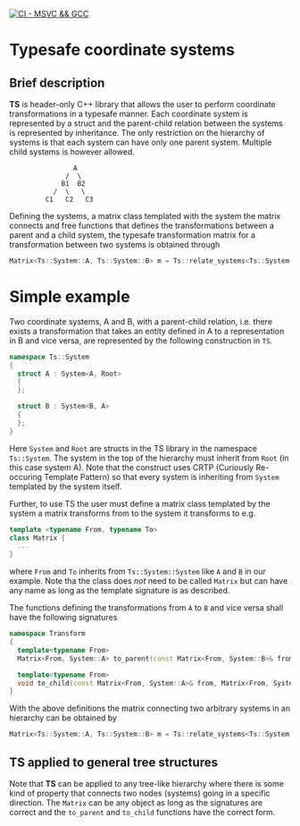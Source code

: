 [![CI - MSVC && GCC](https://github.com/KlasMvW/typesafe_coordinate_systems/actions/workflows/cmake.yml/badge.svg)](https://github.com/KlasMvW/typesafe_coordinate_systems/actions/workflows/cmake.yml)

# Typesafe coordinate systems

## Brief description

**TS** is header-only C++ library that allows the user to perform coordinate transformations in a typesafe manner.
Each coordinate system is represented by a struct and the parent-child relation between the systems is represented by inheritance. The only restriction on the hierarchy of systems is that each system can have only one parent system.
Multiple child systems is however allowed.

```
                A
              /  \
             B1  B2
           /  \   \
         C1   C2   C3
```

Defining the systems, a matrix class templated with the system the matrix connects and free functions that defines the transformations between a parent and a child system, the typesafe transformation matrix for a transformation between two systems is obtained through

```c++
Matrix<Ts::System::A, Ts::System::B> m = Ts::relate_systems<Ts::System::A, Ts::System::B, Matrix>();
```

# Simple example

Two coordinate systems, A and B, with a parent-child relation, i.e. there exists a transformation that takes an entity defined in A to a representation in B and vice versa, are represented by the following construction in `TS`. 

```c++
namespace Ts::System
{
  struct A : System<A, Root>
  {
  };

  struct B : System<B, A>
  {
  };
}
```

Here `System` and `Root` are structs in the TS library in the namespace `Ts::System`. The system in the top of the hierarchy must inherit from `Root` (in this case system A). Note that the construct uses CRTP (Curiously Re-occuring Template Pattern) so that every system is inheriting from `System` templated by the system itself.

Further, to use TS the user must define a matrix class templated by the system a matrix transforms from to the system it transforms to e.g.

```c++
template <typename From, typename To>
class Matrix {
  ...
}

```
where `From` and `To` inherits from `Ts::System::System` like `A` and `B` in our example.
Note tha the class does *not* need to be called `Matrix` but can have any name as long as the template signature is as described.

The functions defining the transformations from `A` to `B`  and vice versa shall have the following signatures

```c++
namespace Transform
{
  template<typename From>
  Matrix<From, System::A> to_parent(const Matrix<From, System::B>& from);

  template<typename From>
  void to_child(const Matrix<From, System::A>& from, Matrix<From, System::B>& to);
}
```
With the above definitions the matrix connecting two arbitrary systems in an hierarchy can be obtained by

```c++
Matrix<Ts::System::A, Ts::System::B> m = Ts::relate_systems<Ts::System::A, Ts::System::B, Matrix>();
```

## TS applied to general tree structures

Note that **TS** can be applied to any tree-like hierarchy where there is some kind of property that connects two nodes (systems) going in a specific direction. The `Matrix` can be any object as long as the signatures are correct and the `to_parent` and `to_child` functions have the correct form.  